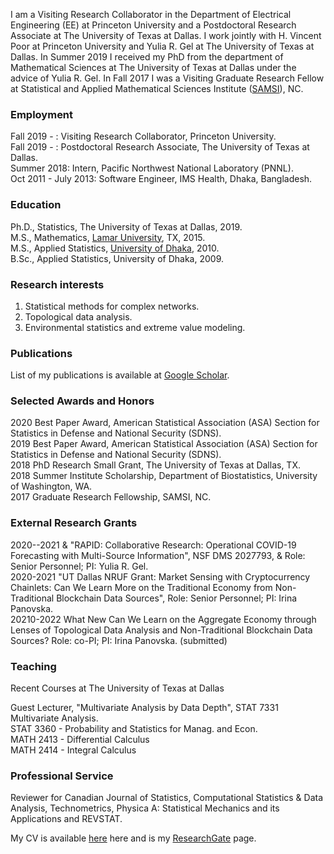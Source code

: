 I am a  Visiting Research Collaborator in the Department of Electrical Engineering (EE) at Princeton University and a Postdoctoral Research Associate at The University of  Texas at Dallas. I work jointly with H. Vincent Poor at Princeton University and Yulia R. Gel at The University of Texas at Dallas. In Summer 2019 I received my PhD from the department of Mathematical Sciences at The University of Texas at Dallas under the advice of Yulia R. Gel.  In Fall 2017 I was a Visiting Graduate Research Fellow  at Statistical and Applied Mathematical Sciences Institute ([SAMSI](https://www.samsi.info/)), NC. 


### Employment
Fall 2019 - :  Visiting Research Collaborator, Princeton University.                                                                                                      
Fall 2019 - :  Postdoctoral Research Associate, The University of  Texas at Dallas.                                                                                             
Summer 2018: Intern,  Pacific Northwest National Laboratory (PNNL).                                                                                                             
Oct 2011 - July 2013: Software Engineer, IMS Health, Dhaka, Bangladesh.                     


### Education
Ph.D., Statistics, The University of  Texas at Dallas, 2019.         
M.S., Mathematics, [Lamar University](https://www.lamar.edu/), TX, 2015.                         
M.S., Applied Statistics, [University of Dhaka](https://www.isrt.ac.bd/), 2010.                              
B.Sc., Applied Statistics, University of Dhaka, 2009. 


### Research interests
1. Statistical methods for complex networks.
2. Topological data analysis.
3. Environmental statistics and extreme value modeling. 

### Publications

List of my publications is available at [Google Scholar](https://scholar.google.com/citations?hl=en&user=h7Qmvt0AAAAJ&view_op=list_works&sortby=pubdate).


                                       
 
### Selected Awards and Honors
 2020  Best Paper Award, American Statistical Association (ASA) Section for Statistics in 
			  Defense and National Security (SDNS).                                                 
2019  Best Paper Award, American Statistical Association (ASA) Section for Statistics in 
		  Defense and National Security (SDNS).                                      
2018  PhD Research Small Grant, The University of Texas at Dallas, TX.                   
2018 Summer Institute Scholarship, Department of Biostatistics, University of Washington, WA.                    
2017 Graduate Research Fellowship, SAMSI, NC.                

### External Research Grants
2020--2021  & "RAPID: Collaborative Research: Operational COVID-19 Forecasting  with Multi-Source Information", NSF DMS 2027793,
& Role: Senior Personnel; PI: Yulia R. Gel.                                            
2020-2021 "UT Dallas NRUF Grant: Market Sensing with Cryptocurrency Chainlets: Can We Learn More on the Traditional Economy from Non-Traditional Blockchain Data Sources", Role: Senior Personnel; PI: Irina Panovska.                                             
20210-2022  What New Can We Learn on the Aggregate Economy through Lenses of Topological  Data Analysis and Non-Traditional Blockchain Data Sources? Role: co-PI; PI: Irina Panovska. (submitted)	

### Teaching 
Recent Courses at The University of  Texas at Dallas      

Guest Lecturer, "Multivariate Analysis by Data Depth", STAT 7331 Multivariate Analysis.                              
STAT 3360 - Probability and Statistics for Manag. and Econ.                                
MATH 2413 -  Differential Calculus                                
MATH 2414 - Integral Calculus                                         
 
### Professional Service
Reviewer for Canadian Journal of Statistics, Computational Statistics & Data Analysis, Technometrics, Physica A: Statistical Mechanics and its Applications and REVSTAT.
 
 
My CV is available [here](https://drive.google.com/file/d/1rWrJneAuye_Rxl4i2GH4YIXInhrsEzcZ/view?usp=sharing)  here and is my [ResearchGate](https://www.researchgate.net/profile/Asim_Kumer_Dey) page.

